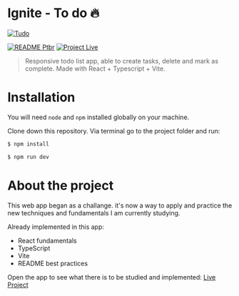 # Ignite - To do 🔥

[![Tudo](https://raw.githubusercontent.com/edbonamigo/ToDo-Ignite/main/src/assets/screenshot.jpg)](https://tudo.edubon.work)

[![README Ptbr](https://img.shields.io/badge/README-pt_br-blue?link=https%3A%2F%2Fgithub.com%2Fedbonamigo%2FToDo-Ignite%2Fblob%2Fmain%2FREADME-ptbr.md)](https://github.com/edbonamigo/ToDo-Ignite/blob/main/README-ptbr.md) [![Project Live](https://img.shields.io/badge/Project-live-green)](https://tudo.edubon.work)

> Responsive todo list app, able to create tasks, delete and mark as complete. Made with React + Typescript + Vite.

# Installation

You will need `node` and `npm` installed globally on your machine.

Clone down this repository. Via terminal go to the project folder and run:

```bash
$ npm install
```

```bash
$ npm run dev
```

# About the project

This web app began as a challange. it's now a way to apply and practice the new techniques and fundamentals I am currently studying.

Already implemented in this app:

- React fundamentals
- TypeScript
- Vite
- README best practices

Open the app to see what there is to be studied and implemented: [Live Project](https://tudo.edubon.work)
